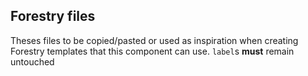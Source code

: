 ## Forestry files

Theses files to be copied/pasted or used as inspiration when creating Forestry templates that this component can use.
`label`s __must__ remain untouched